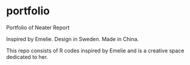 # portfolio
Portfolio of Neater Report

Inspired by Emelie. Design in Sweden. Made in China.

This repo consists of R codes inspired by Emelie and is a creative space dedicated to her.
